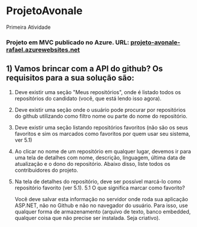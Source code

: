 # ProjetoAvonale
Primeira Atividade

### Projeto em MVC publicado no Azure. URL: [projeto-avonale-rafael.azurewebsites.net](projeto-avonale-rafael.azurewebsites.net)

## 1) Vamos brincar com a API do github? Os requisitos para a sua solução são:

  1. Deve existir uma seção "Meus repositórios", onde é listado todos os repositórios do candidato (você, que está lendo isso agora).
  2. Deve existir uma seção onde o usuário pode procurar por repositórios do github utilizando como filtro nome ou parte do nome do repositório.
  3. Deve existir uma seção listando repositórios favoritos (não são os seus favoritos e sim os marcados como favoritos por quem usar seu sistema, ver 5.1)
  4. Ao clicar no nome de um repositório em qualquer lugar, devemos ir para uma tela de detalhes com nome, descrição, linguagem, última data de atualização e o dono do repositório. Abaixo disso, liste todos os contribuidores do projeto.
  5. Na tela de detalhes do repositório, deve ser possível marcá-lo como repositório favorito (ver 5.1).
      5.1 O que significa marcar como favorito?

        Você deve salvar esta informação no servidor onde roda sua aplicação ASP.NET, não no Github e não no navegador do usuário. Para isso, use qualquer forma de armazenamento (arquivo de texto, banco embedded, qualquer coisa que não precise ser instalada. Seja criativo).
